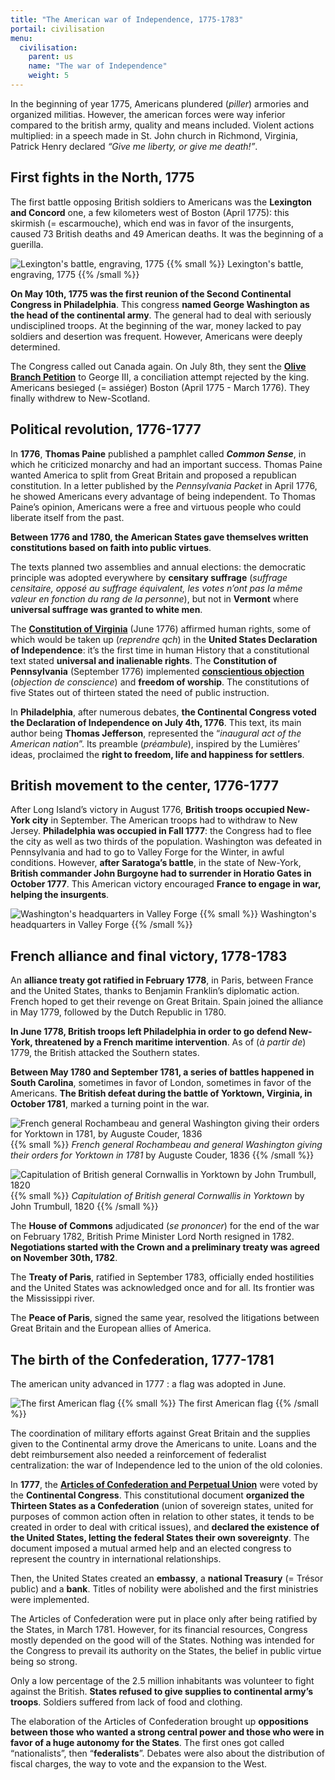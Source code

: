 ```yaml
---
title: "The American war of Independence, 1775-1783"
portail: civilisation
menu:
  civilisation:
    parent: us
    name: "The war of Independence"
    weight: 5
---
```


In the beginning of year 1775, Americans plundered (*piller*) armories and organized militias. However, the american forces were way inferior compared to the british army, quality and means included. Violent actions multiplied: in a speech made in St. John church in Richmond, Virginia, Patrick Henry declared *“Give me liberty, or give me death!”*.
  

## First fights in the North, 1775


The first battle opposing British soldiers to Americans was the **Lexington and Concord** one, a few kilometers west of Boston (April 1775): this skirmish (= escarmouche), which end was in favor of the insurgents, caused 73 British deaths and 49 American deaths. It was the beginning of a guerilla.  

![Lexington's battle, engraving, 1775](/images/civilisation/Lexington.jpeg)
{{% small %}} Lexington's battle, engraving, 1775 {{% /small %}}

**On May 10th, 1775 was the first reunion of the Second Continental Congress in Philadelphia**. This congress **named George Washington as the head of the continental army**. The general had to deal with seriously undisciplined troops. At the beginning of the war, money lacked to pay soldiers and desertion was frequent. However, Americans were deeply determined.

The Congress called out Canada again. On July 8th, they sent the [**Olive Branch Petition**](https://fr.wikipedia.org/wiki/P%C3%A9tition_du_rameau_d%27olivier) to George III, a conciliation attempt rejected by the king. Americans besieged (= assiéger) Boston (April 1775 - March 1776). They finally withdrew to New-Scotland.

## Political revolution, 1776-1777

In **1776**, **Thomas Paine** published a pamphlet called **_Common Sense_**, in which he criticized monarchy and had an important success. Thomas Paine wanted America to split from Great Britain and proposed a republican constitution. In a letter published by the _Pennsylvania Packet_ in April 1776, he showed Americans every advantage of being independent. To Thomas Paine’s opinion, Americans were a free and virtuous people who could liberate itself from the past.

**Between 1776 and 1780, the American States gave themselves written constitutions based on faith into public virtues**.

The texts planned two assemblies and annual elections: the democratic principle was adopted everywhere by **censitary suffrage** (*suffrage censitaire, opposé au suffrage équivalent, les votes n’ont pas la même valeur en fonction du rang de la personne*), but not in **Vermont** where **universal suffrage was granted to white men**.

The [**Constitution of Virginia**](https://fr.wikipedia.org/wiki/Constitution_de_Virginie) (June 1776) affirmed human rights, some of which would be taken up (*reprendre qch*) in the **United States Declaration of Independence**: it’s the first time in human History that a constitutional text stated **universal and inalienable rights**. The **Constitution of Pennsylvania** (September 1776) implemented [**conscientious objection**](https://fr.wikipedia.org/wiki/Objection_de_conscience) (*objection de conscience*) and **freedom of worship**. The constitutions of five States out of thirteen stated the need of public instruction.

In **Philadelphia**, after numerous debates, **the Continental Congress voted the Declaration of Independence on July 4th, 1776**. This text, its main author being **Thomas Jefferson**, represented the “_inaugural act of the American nation_”. Its preamble (*préambule*), inspired by the Lumières’ ideas, proclaimed the **right to freedom, life and happiness for settlers**.

## British movement to the center, 1776-1777

After Long Island’s victory in August 1776, **British troops occupied New-York city** in September. The American troops had to withdraw to New Jersey. **Philadelphia was occupied in Fall 1777**: the Congress had to flee the city as well as two thirds of the population. Washington was defeated in Pennsylvania and had to go to Valley Forge for the Winter, in awful conditions. However, **after Saratoga’s battle**, in the state of New-York, **British commander John Burgoyne had to surrender in Horatio Gates in October 1777**. This American victory encouraged **France to engage in war, helping the insurgents**.
  
![Washington's headquarters in Valley Forge](/images/civilisation/WashingtonHeadquarters-ValleyForge.jpg)
{{% small %}} Washington's headquarters in Valley Forge {{% /small %}}

## French alliance and final victory, 1778-1783

An **alliance treaty got ratified in February 1778**, in Paris, between France and the United States, thanks to Benjamin Franklin’s diplomatic action. French hoped to get their revenge on Great Britain. Spain joined the alliance in May 1779, followed by the Dutch Republic in 1780.

**In June 1778, British troops left Philadelphia in order to go defend New-York, threatened by a French maritime intervention**. As of (*à partir de*) 1779, the British attacked the Southern states. 

**Between May 1780 and September 1781, a series of battles happened in South Carolina**, sometimes in favor of London, sometimes in favor of the Americans. **The British defeat during the battle of Yorktown, Virginia, in October 1781**, marked a turning point in the war.

![French general Rochambeau and general Washington giving their orders for Yorktown in 1781, by Auguste Couder, 1836](/images/civilisation/Yorktown.jpg)
{{% small %}} *French general Rochambeau and general Washington giving their orders for Yorktown in 1781* by Auguste Couder, 1836 {{% /small %}} 

![Capitulation of British general Cornwallis in Yorktown by John Trumbull, 1820](/images/civilisation/capitulation-cornwallis.png)
{{% small %}} *Capitulation of British general Cornwallis in Yorktown* by John Trumbull, 1820 {{% /small %}}

The **House of Commons** adjudicated (*se prononcer*) for the end of the war on February 1782, British Prime Minister Lord North resigned in 1782. **Negotiations started with the Crown and a preliminary treaty was agreed on November 30th, 1782**.

The **Treaty of Paris**, ratified in September 1783, officially ended hostilities and the United States was acknowledged once and for all. Its frontier was the Mississippi river.

The **Peace of Paris**, signed the same year, resolved the litigations between Great Britain and the European allies of America.

## The birth of the Confederation, 1777-1781

The american unity advanced in 1777 : a flag was adopted in June.

![The first American flag](/images/civilisation/flag.png)
{{% small %}} The first American flag {{% /small %}}

The coordination of military efforts against Great Britain and the supplies given to the Continental army drove the Americans to unite. Loans and the debt reimbursement also needed a reinforcement of federalist centralization: the war of Independence led to the union of the old colonies.

In **1777**, the [**Articles of Confederation and Perpetual Union**](https://fr.wikipedia.org/wiki/Articles_de_la_Conf%C3%A9d%C3%A9ration)  were voted by the **Continental Congress**. This constitutional document **organized the Thirteen States as a Confederation** (union of sovereign states, united for purposes of common action often in relation to other states, it tends to be created in order to deal with critical issues), and **declared the existence of the United States, letting the federal States their own sovereignty**. The document imposed a mutual armed help and an elected congress to represent the country in international relationships.

Then, the United States created an **embassy**, a **national Treasury** (= Trésor public) and a **bank**. Titles of nobility were abolished and the first ministries were implemented.

The Articles of Confederation were put in place only after being ratified by the States, in March 1781. However, for its financial resources, Congress mostly depended on the good will of the States. Nothing was intended for the Congress to prevail its authority on the States, the belief in public virtue being so strong.

Only a low percentage of the 2.5 million inhabitants was volunteer to fight against the British. **States refused to give supplies to continental army’s troops**. Soldiers suffered from lack of food and clothing.

The elaboration of the Articles of Confederation brought up **oppositions between those who wanted a strong central power and those who were in favor of a huge autonomy for the States**. The first ones got called “nationalists”, then “**federalists**”. Debates were also about the distribution of fiscal charges, the way to vote and the expansion to the West.
